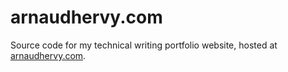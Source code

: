 # arnaudhervy.com

Source code for my technical writing portfolio website, hosted at [arnaudhervy.com](https://arnaudhervy.com).
